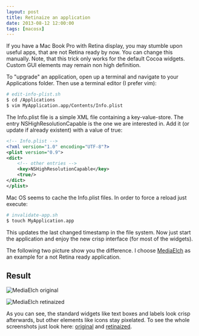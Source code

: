 ```yaml
---
layout: post
title: Retinaize an application
date: 2013-08-12 12:00:00
tags: [macosx]
---
```


If you have a Mac Book Pro with Retina display, you may stumble upon useful apps, that are not Retina ready by now. You can change this manually. Note, that this trick only works for the default Cocoa widgets. Custom GUI elements may remain non high definition.

To "upgrade" an application, open up a terminal and navigate to your Applications folder. Then use a terminal editor (I prefer vim):

```bash
# edit-info-plist.sh
$ cd /Applications
$ vim MyApplication.app/Contents/Info.plist
```

The Info.plist file is a simple XML file containing a key-value-store. The entry NSHighResolutionCapable is the one we are interested in. Add it (or update if already existent) with a value of true:

```xml
<!-- Info.plist -->
<?xml version="1.0" encoding="UTF-8"?>
<plist version="0.9">
<dict>
    <!-- other entries -->
    <key>NSHighResolutionCapable</key>
    <true/>
</dict>
</plist>
```

Mac OS seems to cache the Info.plist files. In order to force a reload just execute:

```bash
# invalidate-app.sh
$ touch MyApplication.app
```

This updates the last changed timestamp in the file system. Now just start the application and enjoy the new crisp interface (for most of the widgets).

The following two picture show you the difference. I choose [MediaElch](http://www.mediaelch.de/) as an example for a not Retina ready application.

## Result

![MediaElch original](/img/retinaize-mediaelch-before.png)

![MediaElch retinaized](/img/retinaize-mediaelch-after.png)

As you can see, the standard widgets like text boxes and labels look crisp afterwards, but other elements like icons stay pixelated. To see the whole screenshots just look here: [original](/assets/images/2013-08-12-retinaize-an-application/mediaelch-original.png) and [retinaized](/assets/images/2013-08-12-retinaize-an-application/mediaelch-retinaized.png).
